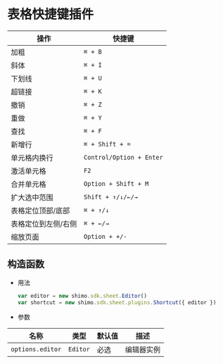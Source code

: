 # 表格快捷键插件

| 操作                | 快捷键                   |
| ------------------- | ------------------------ |
| 加粗                | `⌘ + B`                  |
| 斜体                | `⌘ + I`                  |
| 下划线              | `⌘ + U`                  |
| 超链接              | `⌘ + K`                  |
| 撤销                | `⌘ + Z`                  |
| 重做                | `⌘ + Y`                  |
| 查找                | `⌘ + F`                  |
| 新增行              | `⌘ + Shift + =`          |
| 单元格内换行        | `Control/Option + Enter` |
| 激活单元格          | `F2`                     |
| 合并单元格          | `Option + Shift + M`     |
| 扩大选中范围        | `Shift + ↑/↓/←/→`        |
| 表格定位顶部/底部   | `⌘ + ↑/↓`                |
| 表格定位到左侧/右侧 | `⌘ + ←/→`                |
| 缩放页面            | `Option + +/-`           |

## 构造函数

* 用法

  ```js
  var editor = new shimo.sdk.sheet.Editor()
  var shortcut = new shimo.sdk.sheet.plugins.Shortcut({ editor })
  ```

* 参数

| 名称             | 类型     | 默认值 | 描述       |
| ---------------- | -------- | ------ | ---------- |
| `options.editor` | `Editor` | 必选   | 编辑器实例 |
